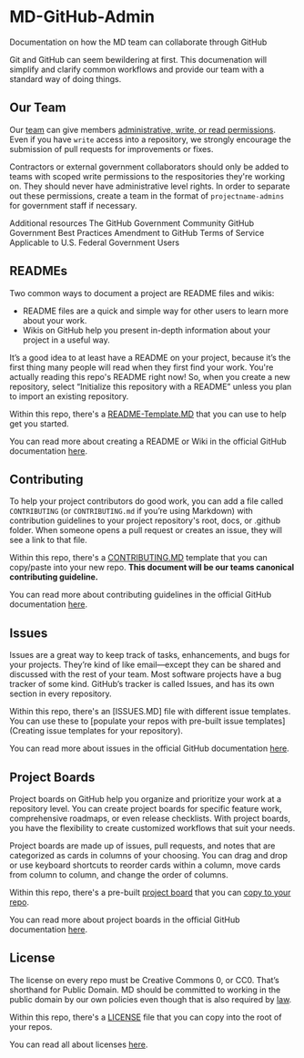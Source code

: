 # MD-GitHub-Admin
Documentation on how the MD team can collaborate through GitHub

Git and GitHub can seem bewildering at first. This documenation will simplify and clarify common workflows and provide our team with a standard way of doing things. 

## Our Team
Our [team](https://github.com/orgs/GSA/teams/ogp-evidence-and-analysis) can give members [administrative, write, or read permissions](https://help.github.com/articles/managing-access-to-your-organization-s-repositories/). Even if you have `write` access into a repository, we strongly encourage the submission of pull requests for improvements or fixes.

Contractors or external government collaborators should only be added to teams with scoped write permissions to the respositories they're working on. They should never have administrative level rights. In order to separate out these permissions, create a team in the format of `projectname-admins` for government staff if necessary.

Additional resources
The GitHub Government Community
GitHub Government Best Practices
Amendment to GitHub Terms of Service Applicable to U.S. Federal Government Users

## READMEs
Two common ways to document a project are README files and wikis:
 - README files are a quick and simple way for other users to learn more about your work.
 - Wikis on GitHub help you present in-depth information about your project in a useful way.

It’s a good idea to at least have a README on your project, because it’s the first thing many people will read when they first find your work. You're actually reading this repo's README right now! So, when you create a new repository, select “Initialize this repository with a README” unless you plan to import an existing repository.

Within this repo, there's a [README-Template.MD](https://github.com/GSA/MD-GitHub-Admin/blob/master/README-Template.md) that you can use to help get you started.

You can read more about creating a README or Wiki in the official GitHub documentation [here](https://guides.github.com/features/wikis/).

## Contributing
To help your project contributors do good work, you can add a file called `CONTRIBUTING` (or `CONTRIBUTING.md` if you’re using Markdown) with contribution guidelines to your project repository's root, docs, or .github folder. When someone opens a pull request or creates an issue, they will see a link to that file.

Within this repo, there's a [CONTRIBUTING.MD](https://github.com/GSA/MD-GitHub-Admin/blob/master/CONTRIBUTING.MD) template that you can copy/paste into your new repo. **This document will be our teams canonical contributing guideline.**

You can read more about contributing guidelines in the official GitHub documentation [here](https://help.github.com/articles/setting-guidelines-for-repository-contributors/).

## Issues
Issues are a great way to keep track of tasks, enhancements, and bugs for your projects. They’re kind of like email—except they can be shared and discussed with the rest of your team. Most software projects have a bug tracker of some kind. GitHub’s tracker is called Issues, and has its own section in every repository.

Within this repo, there's an [ISSUES.MD] file with different issue templates. You can use these to [populate your repos with pre-built issue templates](Creating issue templates for your repository). 

You can read more about issues in the official GitHub documentation [here](https://guides.github.com/features/issues/).

## Project Boards
Project boards on GitHub help you organize and prioritize your work at a repository level. You can create project boards for specific feature work, comprehensive roadmaps, or even release checklists. With project boards, you have the flexibility to create customized workflows that suit your needs.

Project boards are made up of issues, pull requests, and notes that are categorized as cards in columns of your choosing. You can drag and drop or use keyboard shortcuts to reorder cards within a column, move cards from column to column, and change the order of columns.

Within this repo, there's a pre-built [project board](https://github.com/GSA/MD-GitHub-Admin/projects) that you can [copy to your repo](https://blog.github.com/2018-05-01-creating-new-boards-with-project-templates/).

You can read more about project boards in the official GitHub documentation [here](https://help.github.com/articles/about-project-boards/).

## License
The license on every repo must be Creative Commons 0, or CC0. That’s shorthand for Public Domain. MD should be committed to working in the public domain by our own policies even though that is also required by [law](https://www.usa.gov/government-works). 

Within this repo, there's a [LICENSE](https://github.com/GSA/MD-GitHub-Admin/blob/master/LICENSE) file that you can copy into the root of your repos.

You can read all about licenses [here](https://help.github.com/articles/licensing-a-repository/).
